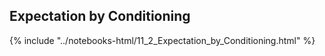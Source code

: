 Expectation by Conditioning
------

{% include "../notebooks-html/11_2_Expectation_by_Conditioning.html" %}
